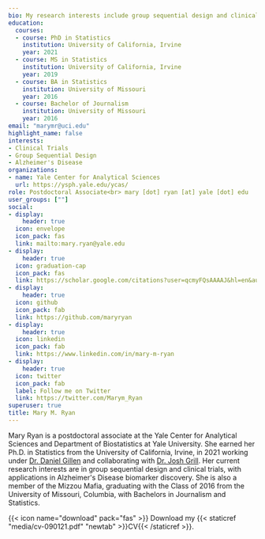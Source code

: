 ```yaml
---
bio: My research interests include group sequential design and clinical trials, with applications in Alzheimer's Disease biomarker discovery.
education:
  courses:
  - course: PhD in Statistics
    institution: University of California, Irvine
    year: 2021
  - course: MS in Statistics
    institution: University of California, Irvine
    year: 2019
  - course: BA in Statistics
    institution: University of Missouri
    year: 2016
  - course: Bachelor of Journalism
    institution: University of Missouri
    year: 2016
email: "marymr@uci.edu"
highlight_name: false
interests:
- Clinical Trials
- Group Sequential Design
- Alzheimer's Disease
organizations:
- name: Yale Center for Analytical Sciences
  url: https://ysph.yale.edu/ycas/
role: Postdoctoral Associate<br> mary [dot] ryan [at] yale [dot] edu
user_groups: [""]
social:
- display:
    header: true
  icon: envelope
  icon_pack: fas
  link: mailto:mary.ryan@yale.edu
- display:
    header: true
  icon: graduation-cap
  icon_pack: fas
  link: https://scholar.google.com/citations?user=qcmyFQsAAAAJ&hl=en&authuser=1
- display:
    header: true
  icon: github
  icon_pack: fab
  link: https://github.com/maryryan
- display:
    header: true
  icon: linkedin
  icon_pack: fab
  link: https://www.linkedin.com/in/mary-m-ryan
- display:
    header: true
  icon: twitter
  icon_pack: fab
  label: Follow me on Twitter
  link: https://twitter.com/Marym_Ryan
superuser: true
title: Mary M. Ryan
---
```


Mary Ryan is a postdoctoral associate at the Yale Center for Analytical Sciences and Department of Biostatistics at Yale University. She earned her Ph.D. in Statistics from the University of California, Irvine, in 2021 working under [Dr. Daniel Gillen](https://www.ics.uci.edu/~dgillen/) and collaborating with [Dr. Josh Grill](https://www.faculty.uci.edu/profile.cfm?faculty_id=6201). Her current research interests are in group sequential design and clinical trials, with applications in Alzheimer's Disease biomarker discovery. She is also a member of the Mizzou Mafia, graduating with the Class of 2016 from the University of Missouri, Columbia, with Bachelors in Journalism and Statistics.

{{< icon name="download" pack="fas" >}} Download my {{< staticref "media/cv-090121.pdf" "newtab" >}}CV{{< /staticref >}}.

